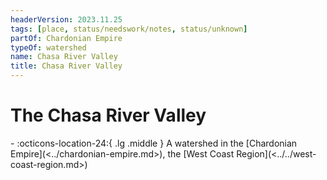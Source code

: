 ```yaml
---
headerVersion: 2023.11.25
tags: [place, status/needswork/notes, status/unknown]
partOf: Chardonian Empire
typeOf: watershed
name: Chasa River Valley
title: Chasa River Valley
---
```

# The Chasa River Valley
<div class="grid cards ext-narrow-margin ext-one-column" markdown>
-    :octicons-location-24:{ .lg .middle } A watershed in the [Chardonian Empire](<../chardonian-empire.md>), the [West Coast Region](<../../west-coast-region.md>)  
</div>

